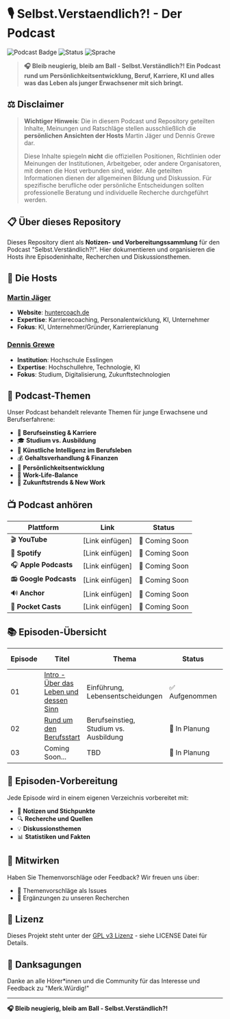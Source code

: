# 🎙️ Selbst.Verstaendlich?! - Der Podcast

![Podcast Badge](https://img.shields.io/badge/Podcast-Selbst.Verstaendlich?!-blue)
![Status](https://img.shields.io/badge/Status-Aktiv-green)
![Sprache](https://img.shields.io/badge/Sprache-Deutsch-red)

> **🎧 Bleib neugierig, bleib am Ball - Selbst.Verständlich?! Ein Podcast rund um Persönlichkeitsentwicklung, Beruf, Karriere, KI und alles was das Leben als junger Erwachsener mit sich bringt.**

## ⚖️ Disclaimer

> **Wichtiger Hinweis**: Die in diesem Podcast und Repository geteilten Inhalte, Meinungen und Ratschläge stellen ausschließlich die **persönlichen Ansichten der Hosts** Martin Jäger und Dennis Grewe dar. 
> 
> Diese Inhalte spiegeln **nicht** die offiziellen Positionen, Richtlinien oder Meinungen der Institutionen, Arbeitgeber, oder andere Organisatoren, mit denen die Host verbunden sind, wider.
> Alle geteilten Informationen dienen der allgemeinen Bildung und Diskussion. Für spezifische berufliche oder persönliche Entscheidungen sollten professionelle Beratung und individuelle Recherche durchgeführt werden.

## 📋 Über dieses Repository

Dieses Repository dient als **Notizen- und Vorbereitungssammlung** für den Podcast "Selbst.Verständlich?!". Hier dokumentieren und organisieren die Hosts ihre Episodeninhalte, Recherchen und Diskussionsthemen.

## 👥 Die Hosts

### [Martin Jäger](https://www.linkedin.com/in/ki-und-automatisierung/)
- **Website**: [huntercoach.de](https://huntercoach.de)
- **Expertise**: Karrierecoaching, Personalentwicklung, KI, Unternehmer
- **Fokus**: KI, Unternehmer/Gründer, Karriereplanung

### [Dennis Grewe](https://www.linkedin.com/in/dennis-grewe-168977137/)
- **Institution**: Hochschule Esslingen
- **Expertise**: Hochschullehre, Technologie, KI
- **Fokus**: Studium, Digitalisierung, Zukunftstechnologien


## 🎯 Podcast-Themen

Unser Podcast behandelt relevante Themen für junge Erwachsene und Berufserfahrene:

- 💼 **Berufseinstieg & Karriere**
- 🎓 **Studium vs. Ausbildung**
- 🤖 **Künstliche Intelligenz im Berufsleben**
- 💰 **Gehaltsverhandlung & Finanzen**
- 🧠 **Persönlichkeitsentwicklung**
- 🔄 **Work-Life-Balance**
- 🚀 **Zukunftstrends & New Work**

## 📺 Podcast anhören

| Plattform | Link | Status |
|-----------|------|--------|
| 🎬 **YouTube** | [Link einfügen] | 🔄 Coming Soon |
| 🎵 **Spotify** | [Link einfügen] | 🔄 Coming Soon |
| 🎧 **Apple Podcasts** | [Link einfügen] | 🔄 Coming Soon |
| 📻 **Google Podcasts** | [Link einfügen] | 🔄 Coming Soon |
| 🔊 **Anchor** | [Link einfügen] | 🔄 Coming Soon |
| 📱 **Pocket Casts** | [Link einfügen] | 🔄 Coming Soon |

## 📚 Episoden-Übersicht

| Episode | Titel | Thema | Status | Link Youtube |
|---------|-------|-------|--------|--------|
| 01 | [Intro - Über das Leben und dessen Sinn](./episode01-intro/) | Einführung, Lebensentscheidungen | ✅ Aufgenommen | [Link Youtube](https://youtu.be/GzPASL03-Wk) |
| 02 | [Rund um den Berufsstart](./episode02-berufstart/) | Berufseinstieg, Studium vs. Ausbildung | 🔄 In Planung | [Link einfügen] |
| 03 | Coming Soon... | TBD | 🔄 In Planung |

## 🎤 Episoden-Vorbereitung

Jede Episode wird in einem eigenen Verzeichnis vorbereitet mit:
- 📝 **Notizen und Stichpunkte**
- 🔍 **Recherche und Quellen**
- 💡 **Diskussionsthemen**
- 📊 **Statistiken und Fakten**

## 🤝 Mitwirken

Haben Sie Themenvorschläge oder Feedback? Wir freuen uns über:
- 💌 Themenvorschläge als Issues
- 🔗 Ergänzungen zu unseren Recherchen

## 📄 Lizenz

Dieses Projekt steht unter der [GPL v3 Lizenz](LICENSE) - siehe LICENSE Datei für Details.

## 🙏 Danksagungen

Danke an alle Hörer*innen und die Community für das Interesse und Feedback zu "Merk.Würdig!"

---

**🎧 Bleib neugierig, bleib am Ball - Selbst.Verständlich?!**
